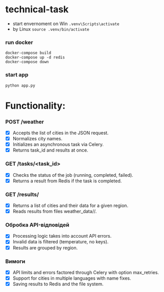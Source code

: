 # technical-task
- start envernoment on Win   ```.venv\Scripts\activate```
- by Linux ```source .venv/bin/activate```

### run docker
```
docker-compose build 
docker-compose up -d redis
docker-compose down
```

### start app 
```python app.py```

# Functionality:
### POST /weather 
- [x] Accepts the list of cities in the JSON request.
- [x] Normalizes city names.
- [x] Initializes an asynchronous task via Celery.
- [x] Returns task_id and results at once.

### GET /tasks/<task_id>
- [x] Checks the status of the job (running, completed, failed).
- [x] Returns a result from Redis if the task is completed.

### GET /results/<region>
- [x] Returns a list of cities and their data for a given region.
- [x] Reads results from files weather_data/<region>/.

### Обробка API-відповідей
- [x] Processing logic takes into account API errors.
- [x] Invalid data is filtered (temperature, no keys).
- [x] Results are grouped by region.

### Вимоги
- [x] API limits and errors factored through Celery with option max_retries.
- [x] Support for cities in multiple languages with name fixes.
- [x] Saving results to Redis and the file system.